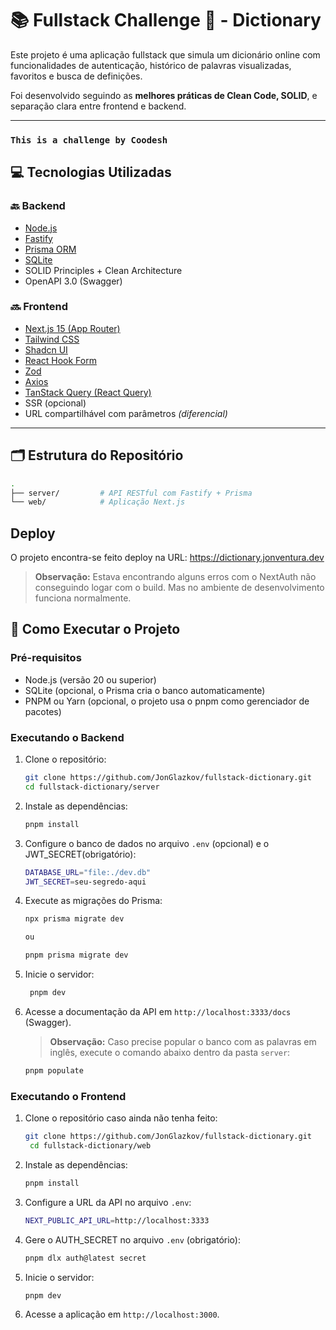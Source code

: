 # 📚 Fullstack Challenge 🏅 - Dictionary

Este projeto é uma aplicação fullstack que simula um dicionário online com funcionalidades de autenticação, histórico de palavras visualizadas, favoritos e busca de definições. 

Foi desenvolvido seguindo as **melhores práticas de Clean Code, SOLID**, e separação clara entre frontend e backend.

---
### `This is a challenge by Coodesh`

## 💻 Tecnologias Utilizadas

### 🔙 Backend

- [Node.js](https://nodejs.org/)
- [Fastify](https://fastify.dev/)
- [Prisma ORM](https://www.prisma.io/)
- [SQLite](https://www.sqlite.org/)
- SOLID Principles + Clean Architecture
- OpenAPI 3.0 (Swagger)

### 🔜 Frontend

- [Next.js 15 (App Router)](https://nextjs.org/)
- [Tailwind CSS](https://tailwindcss.com/)
- [Shadcn UI](https://ui.shadcn.com/)
- [React Hook Form](https://react-hook-form.com/)
- [Zod](https://zod.dev/)
- [Axios](https://axios-http.com/)
- [TanStack Query (React Query)](https://tanstack.com/query/v4)
- SSR (opcional)
- URL compartilhável com parâmetros _(diferencial)_

---

## 🗂 Estrutura do Repositório

```bash
.
├── server/         # API RESTful com Fastify + Prisma
└── web/            # Aplicação Next.js

```
## Deploy

O projeto encontra-se feito deploy na URL: https://dictionary.jonventura.dev

> **Observação:** Estava encontrando alguns erros com o NextAuth não conseguindo logar com o build. Mas no ambiente de desenvolvimento funciona normalmente.

## 🚀 Como Executar o Projeto

### Pré-requisitos

- Node.js (versão 20 ou superior)
- SQLite (opcional, o Prisma cria o banco automaticamente)
- PNPM ou Yarn (opcional, o projeto usa o pnpm como gerenciador de pacotes)

### Executando o Backend

1. Clone o repositório:

   ```bash
   git clone https://github.com/JonGlazkov/fullstack-dictionary.git
   cd fullstack-dictionary/server
   ```

2. Instale as dependências:

   ```bash
   pnpm install
   ```

3. Configure o banco de dados no arquivo `.env` (opcional) e o JWT_SECRET(obrigatório):

   ```bash
   DATABASE_URL="file:./dev.db"
   JWT_SECRET=seu-segredo-aqui
   ```

4. Execute as migrações do Prisma:

   ```bash
   npx prisma migrate dev

   ou

   pnpm prisma migrate dev
   ```

5. Inicie o servidor:

   ```bash
    pnpm dev
   ```

6. Acesse a documentação da API em `http://localhost:3333/docs` (Swagger).
   > **Observação:** Caso precise popular o banco com as palavras em inglês, execute o comando abaixo dentro da pasta `server`:
   ```bash
   pnpm populate
   ```

### Executando o Frontend

1. Clone o repositório caso ainda não tenha feito:

   ```bash
   git clone https://github.com/JonGlazkov/fullstack-dictionary.git
    cd fullstack-dictionary/web
   ```

2. Instale as dependências:

   ```bash
   pnpm install
   ```

3. Configure a URL da API no arquivo `.env`:

   ```bash
   NEXT_PUBLIC_API_URL=http://localhost:3333
   ```

4. Gere o AUTH_SECRET no arquivo `.env` (obrigatório):

   ```bash
   pnpm dlx auth@latest secret
   ```

5. Inicie o servidor:

   ```bash
   pnpm dev
   ```

6. Acesse a aplicação em `http://localhost:3000`.

